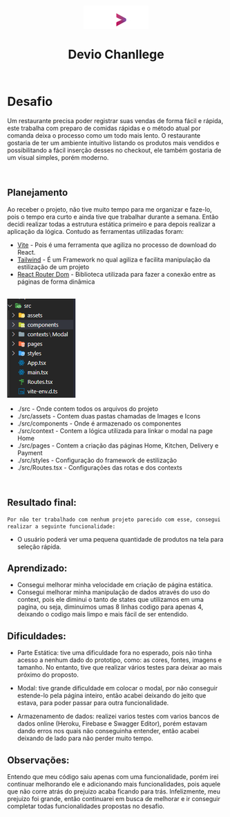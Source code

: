 <p align="center">
  <img src="https://github.com/deviobr/code-patterns/blob/main/images/devio.webp?raw=true" />
  <h1 align="center">Devio Chanllege</h1>
</p>

</br>

# Desafio
Um restaurante precisa poder registrar suas vendas de forma fácil e rápida, este trabalha com preparo de comidas rápidas e o método atual por comanda deixa o processo como um todo mais lento. O restaurante gostaria de ter um ambiente intuitivo listando os produtos mais vendidos e possibilitando a fácil inserção desses no checkout, ele também gostaria de um visual simples, porém moderno.

</br>

## Planejamento

Ao receber o projeto, não tive muito tempo para me organizar e faze-lo, pois o tempo era curto e ainda tive que trabalhar durante a semana. Então decidi realizar todas a estrutura estática primeiro e para depois realizar a aplicação da lógica.
Contudo as ferramentas utilizadas foram:


* [Vite](https://vitejs.dev/) - Pois é uma ferramenta que agiliza no processo de download do React.
* [Tailwind](https://tailwindcss.com/) - É um Framework no qual agiliza  e facilita manipulação da estilização de um projeto
* [React Router Dom](https://reactrouter.com/en/v6.3.0) - Biblioteca utilizada para fazer a conexão entre as páginas de forma dinâmica
  
</br>

<div>
    <img  src="src/assets/Images/readme.png">
  </br>
    <ul>
        <li>./src - Onde contem todos os arquivos do projeto</li>
        <li>./src/assets - Contem duas pastas chamadas de Images e Icons</li>
        <li>./src/components - Onde é armazenado os componentes</li>
        <li>./src/context - Contem a lógica utilizada para linkar o modal na page Home</li>
        <li>./src/pages - Contem a criação das páginas Home, Kitchen, Delivery e Payment</li>
        <li>./src/styles - Configuração do framework de estilização</li>
        <li>./src/Routes.tsx - Configurações das rotas e dos contexts</li>
    </ul>
</div>

</br>

## Resultado final:
   
    Por não ter trabalhado com nenhum projeto parecido com esse, consegui realizar a seguinte funcionalidade:
* O usuário poderá ver uma pequena quantidade de produtos na tela para seleção rápida.

## Aprendizado:

- Consegui melhorar minha velocidade em criação de página estática.
- Consegui melhorar minha manipulação de dados através do uso do context, pois ele diminui o tanto de states que utilizamos em uma pagina, ou seja, diminuimos umas 8 linhas codigo para apenas 4, deixando o codigo mais limpo e mais fácil de ser entendido.
  
## Dificuldades:

- Parte Estática: tive uma dificuldade fora no esperado, pois não tinha acesso a nenhum dado do prototipo, como: as cores, fontes, imagens e tamanho. No entanto, tive que realizar vários testes para deixar ao mais próximo do proposto.

- Modal: tive grande dificuldade em colocar o modal, por não conseguir estende-lo pela página inteiro, então acabei deixando do jeito que estava, para poder passar para outra funcionalidade.

- Armazenamento de dados: realizei varios testes com varios bancos de dados online (Heroku, Firebase e Swagger Editor), porém estavam dando erros nos quais não conseguinha entender, então acabei deixando de lado para não perder muito tempo.

## Observações:

Entendo que meu código saiu apenas com uma funcionalidade, porém irei continuar melhorando ele e adicionando mais funcionalidades, pois aquele que não corre atrás do prejuizo acaba ficando para trás. Infelizmente, meu prejuizo foi grande, então continuarei em busca de melhorar e ir conseguir completar todas funcionalidades propostas no desafio.

